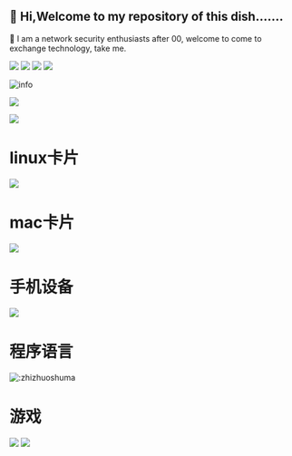 <!--
**zhizhuoshuma/zhizhuoshuma** is a ✨ _special_ ✨ repository because its `README.md` (this file) appears on your GitHub profile.

Here are some ideas to get you started:

- 🔭 I’m currently working on ...
- 🌱 I’m currently learning ...
- 👯 I’m looking to collaborate on ...
- 🤔 I’m looking for help with ...
- 💬 Ask me about ...
- 📫 How to reach me: ...
- 😄 Pronouns: ...
- ⚡ Fun fact: ...
-->
## 🤔 Hi,Welcome to my repository of this dish.......
🔭 I am a network security enthusiasts after 00, welcome to come to exchange technology, take me.

![](https://img.shields.io/github/followers/zhizhuoshuma?style=social)
[![](https://img.shields.io/badge/-Java-007396?style=flat-square&logo=nodejs&logoColor=ffffff)](https://reactjs.org/)
[![](https://img.shields.io/badge/-Java-007396?style=flat-square&logo=python&logoColor=ffffff)](https://reactjs.org/)
[![](https://img.shields.io/badge/-Java-007396?style=flat-square&logo=vue&logoColor=ffffff)](https://reactjs.org/)

![info](https://github-readme-stats.vercel.app/api?username=zhizhuoshuma&show_icons=true&count_private=true&hide=prs&theme=default_repocard)

![](https://visitor-badge.glitch.me/badge?page_id=zhizhuoshuma.readme)


![](http://antzuhl.cn:4000/get/@zhizhuoshuma.readme)



# linux卡片
[![](https://img.shields.io/badge/OS-Arch%20Linux-33aadd?style=flat-square&logo=arch-linux&logoColor=ffffff)](https://www.archlinux.org/)
# mac卡片
[![](https://img.shields.io/badge/macOS-Hackintosh-292e33?style=flat-square&logo=apple&logoColor=ffffff)](https://www.tonymacx86.com/)
 
# 手机设备
[![](https://img.shields.io/badge/Honor-V30-f5010c?style=flat-square&logo=huawei&logoColor=ffffff)](https://www.apple.com/)
 
# 程序语言

 ![:zhizhuoshuma](https://count.getloli.com/get/@:zhizhuoshuma?theme=gelbooru-h)

# 游戏
![](https://img.shields.io/badge/-Nintendo%20Switch-e60012?style=flat-square&logo=nintendo%20switch&logoColor=ffffff)
[![](https://img.shields.io/badge/Steam-171a21?style=flat-square&logo=steam&logoColor=ffffff)](https://steamcommunity.com/id/antzuhl)

